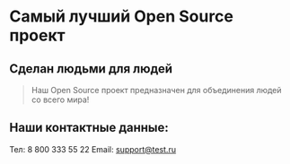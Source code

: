 # Самый лучший Open Source проект

## Сделан людьми для людей

> Наш Open Source проект предназначен для объединения людей со всего мира!

## Наши контактные данные:

Тел: 8 800 333 55 22
Email: support@test.ru
